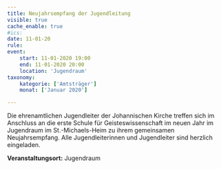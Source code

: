 ```yaml
---
title: Neujahrsempfang der Jugendleitung
visible: true
cache_enable: true
#ics: 
date: 11-01-20
rule: 
event:
	start: 11-01-2020 19:00
	end: 11-01-2020 20:00
	location: 'Jugendraum'
taxonomy:
	kategorie: ['Amtsträger']
	monat: ['Januar 2020']

---
```

Die ehrenamtlichen Jugendleiter der Johannischen Kirche treffen sich im Anschluss an die erste Schule für Geisteswissenschaft im neuen Jahr im Jugendraum im St.-Michaels-Heim zu ihrem gemeinsamen Neujahrsempfang. Alle Jugendleiterinnen und Jugendleiter sind herzlich eingeladen.



**Veranstaltungsort:** Jugendraum

